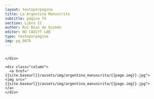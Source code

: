 ```yaml
---
layout: textoporpagina
title: La Argentina Manuscrita
subtitle: página 74
section: Libro II
author: Rui Díaz de Guzmán
editor: HD CAICYT LAB
type: textoporpagina
img: pg_0078
---
```


<div class="row">
    <div class="column">


    </div>

    <div class="column">
      <a href="{{site.baseurl}}/assets/img/argentina_manuscrita/{{page.img}}.jpg"><img src="{{site.baseurl}}/assets/img/argentina_manuscrita/{{page.img}}.jpg"></a>
    </div>
</div>